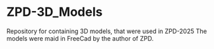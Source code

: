 # ZPD-3D_Models
Repository for containing 3D models, that were used in ZPD-2025 
The models were maid in FreeCad by the author of ZPD.
